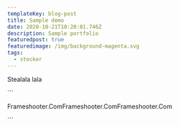 ```yaml
---
templateKey: blog-post
title: Sample demo
date: 2020-10-21T10:20:01.746Z
description: Sample portfolio
featuredpost: true
featuredimage: /img/background-magenta.svg
tags:
  - stocker
---
```

Stealala lala 

\`\``

Frameshooter.ComFrameshooter.ComFrameshooter.Com

\`\``
